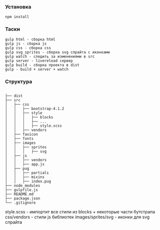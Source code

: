 ### Установка
```
npm install
```
### Таски
```
gulp html - сборка html
gulp js - сборка js
gulp css - сборка css
gulp svg_sprites - сборка svg спрайта с иконками
gulp watch - следить за изменениями в src
gulp server - livereload сервер
gulp build - сборка проекта в dist
gulp - build + server + watch
```
### Структура
```

├── dist
├── src
│   ├── css
│   │   ├── bootstrap-4.1.2
│   │   ├── style
│   │   │   ├── blocks
│   │   │   ├── ...
│   │   │   ├── style.scss
│   │   ├── vendors
│   ├── favicon
│   ├── fonts
│   ├── images
│   │   ├── sprites
│   │   │   ├── svg
│   ├── js
│   │   ├── vendors
│   │   ├── app.js
│   ├── pug
│   │   ├── partials
│   │   ├── mixins
│   │   ├── index.pug
├── node_modules
├── gulpfile.js
├── README.md
├── package.json
└── .gitignore
```
style.scss - импортит все стили из blocks + некоторые части бутстрапа
css/vendors - стили js библиотек
images/sprites/svg - иконки для svg спрайта